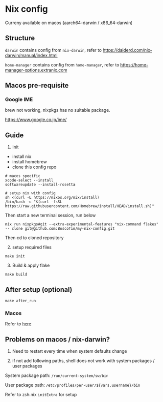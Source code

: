# Nix config

Curreny available on macos (aarch64-darwin / x86_64-darwin)

## Structure

`darwin` contains config from `nix-darwin`, refer to https://daiderd.com/nix-darwin/manual/index.html

`home-manager` contains config from `home-manager`, refer to https://home-manager-options.extranix.com

## Macos pre-requisite

### Google IME

brew not working, nixpkgs has no suitable package.

https://www.google.co.jp/ime/

## Guide

1. Init

- install nix
- install homebrew
- clone this config repo

```
# macos specific
xcode-select --install
softwareupdate --install-rosetta

# setup nix with config
sh <(curl -L https://nixos.org/nix/install)
/bin/bash -c "$(curl -fsSL https://raw.githubusercontent.com/Homebrew/install/HEAD/install.sh)"
```

Then start a new terminal session, run below

```
nix run nixpkgs#git --extra-experimental-features "nix-command flakes" -- clone git@github.com:BoscoTin/my-nix-config.git
```

Then cd to cloned repository

2. setup required files

```
make init
```

3. Build & apply flake

```
make build
```

## After setup (optional)

```
make after_run
```

### Macos

Refer to [here](mac_after_setup.md)

## Problems on macos / nix-darwin?

1. Need to restart every time when system defaults change

2. if not add following paths, shell does not work with system packages / user packages

System package path: `/run/current-system/sw/bin`

User package path: `/etc/profiles/per-user/${vars.username}/bin`

Refer to zsh.nix `initExtra` for setup